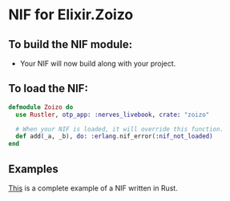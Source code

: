 # NIF for Elixir.Zoizo

## To build the NIF module:

- Your NIF will now build along with your project.

## To load the NIF:

```elixir
defmodule Zoizo do
  use Rustler, otp_app: :nerves_livebook, crate: "zoizo"

  # When your NIF is loaded, it will override this function.
  def add(_a, _b), do: :erlang.nif_error(:nif_not_loaded)
end
```

## Examples

[This](https://github.com/rusterlium/NifIo) is a complete example of a NIF written in Rust.

